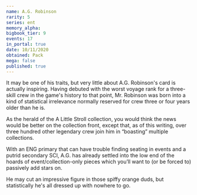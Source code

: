 ```yaml
---
name: A.G. Robinson
rarity: 5
series: ent
memory_alpha:
bigbook_tier: 9
events: 17
in_portal: true
date: 10/11/2020
obtained: Pack
mega: false
published: true
---
```


It may be one of his traits, but very little about A.G. Robinson's card is actually inspiring. Having debuted with the worst voyage rank for a three-skill crew in the game's history to that point, Mr. Robinson was born into a kind of statistical irrelevance normally reserved for crew three or four years older than he is.

As the herald of the A Little Stroll collection, you would think the news would be better on the collection front, except that, as of this writing, over three hundred other legendary crew join him in “boasting” multiple collections.

With an ENG primary that can have trouble finding seating in events and a putrid secondary SCI, A.G. has already settled into the low end of the hoards of event/collection-only pieces which you’ll want to (or be forced to) passively add stars on.

He may cut an impressive figure in those spiffy orange duds, but statistically he's all dressed up with nowhere to go.
